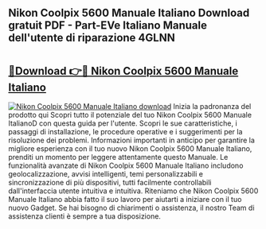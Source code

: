 ## Nikon Coolpix 5600 Manuale Italiano Download gratuit PDF - Part-EVe Italiano Manuale dell'utente di riparazione 4GLNN

# <h2><a href="http://dfg6kj.blite.top/?on=Nikon+Coolpix+5600+Manuale+Italiano">🔗Download 👉🔴 Nikon Coolpix 5600 Manuale Italiano</a></h2>

[![Nikon Coolpix 5600 Manuale Italiano download](https://i.imgur.com/lujVjoI.png)](http://dfg6kj.blite.top/?on=Nikon+Coolpix+5600+Manuale+Italiano)
Inizia la padronanza del prodotto qui Scopri tutto il potenziale del tuo Nikon Coolpix 5600 Manuale ItalianoD con questa guida per l'utente. Scopri le sue caratteristiche, i passaggi di installazione, le procedure operative e i suggerimenti per la risoluzione dei problemi. Informazioni importanti in anticipo per garantire la migliore esperienza con il tuo nuovo Nikon Coolpix 5600 Manuale Italiano, prenditi un momento per leggere attentamente questo Manuale. Le funzionalità avanzate di Nikon Coolpix 5600 Manuale Italiano includono geolocalizzazione, avvisi intelligenti, temi personalizzabili e sincronizzazione di più dispositivi, tutti facilmente controllabili dall'interfaccia utente intuitiva e intuitiva. Riteniamo che Nikon Coolpix 5600 Manuale Italiano abbia fatto il suo lavoro per aiutarti a iniziare con il tuo nuovo Gadget. Se hai bisogno di chiarimenti o assistenza, il nostro Team di assistenza clienti è sempre a tua disposizione.
